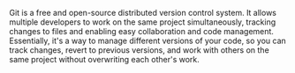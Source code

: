 Git is a free and open-source distributed version control system. It allows multiple developers to work on the same project simultaneously, tracking changes to files and enabling easy collaboration and code management. Essentially, it's a way to manage different versions of your code, so you can track changes, revert to previous versions, and work with others on the same project without overwriting each other's work.